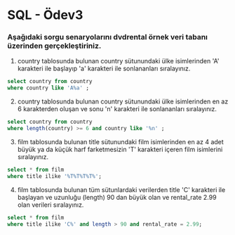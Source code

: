 # SQL - Ödev3

### Aşağıdaki sorgu senaryolarını dvdrental örnek veri tabanı üzerinden gerçekleştiriniz.

1. country tablosunda bulunan country sütunundaki ülke isimlerinden 'A' karakteri ile başlayıp 'a' karakteri ile sonlananları sıralayınız.
```sql
select country from country 
where country like 'A%a' ;
 ```

2. country tablosunda bulunan country sütunundaki ülke isimlerinden en az 6 karakterden oluşan ve sonu 'n' karakteri ile sonlananları sıralayınız.
```sql
select country from country 
where length(country) >= 6 and country like '%n' ;
 ```

3. film tablosunda bulunan title sütunundaki film isimlerinden en az 4 adet büyük ya da küçük harf farketmesizin 'T' karakteri içeren film isimlerini sıralayınız.
```sql
select * from film 
where title ilike '%T%T%T%T%';
 ```
 
4. film tablosunda bulunan tüm sütunlardaki verilerden title 'C' karakteri ile başlayan ve uzunluğu (length) 90 dan büyük olan ve rental_rate 2.99 olan verileri sıralayınız.
```sql
select * from film 
where title ilike 'C%' and length > 90 and rental_rate = 2.99;
 ```
